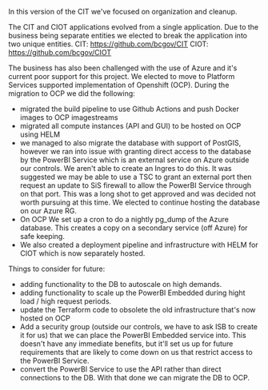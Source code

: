 In this version of the CIT we've focused on organization and cleanup.

The CIT and CIOT applications evolved from a single application. Due to the business being separate entities we elected to break the application into two unique entities.
CIT: https://github.com/bcgov/CIT
CIOT: https://github.com/bcgov/CIOT

The business has also been challenged with the use of Azure and it's current poor support for this project.  We elected to move to Platform Services supported implementation of Openshift (OCP). During the migration to OCP we did the following:
- migrated the build pipeline to use Github Actions and push Docker images to OCP imagestreams
- migrated all compute instances (API and GUI) to be hosted on OCP using HELM
- we managed to also migrate the database with support of PostGIS, however we ran into issue with granting direct access to the database by the PowerBI Service which is an external service on Azure outside our controls. We aren't able to create an Ingres to do this. It was suggested we may be able to use a TSC to grant an external port then request an update to SiS firewall to allow the PowerBI Service through on that port. This was a long shot to get approved and was decided not worth pursuing at this time. We elected to continue hosting the database on our Azure RG.
- On OCP We set up a cron to do a nightly pg_dump of the Azure database. This creates a copy on a secondary service (off Azure) for safe keeping.
- We also created a deployment pipeline and infrastructure with HELM for CIOT which is now separately hosted.


Things to consider for future:
- adding functionality to the DB to autoscale on high demands.
- adding functionality to scale up the PowerBI Embedded during hight load / high request periods.
- update the Terraform code to obsolete the old infrastructure that's now hosted on OCP
- Add a security group (outside our controls, we have to ask ISB to create it for us) that we can place the PowerBI Embedded service into. This doesn't have any immediate benefits, but it'll set us up for future requirements that are likely to come down on us that restrict access to the PowerBI Service.
- convert the PowerBI Service to use the API rather than direct connections to the DB. With that done we can migrate the DB to OCP.
